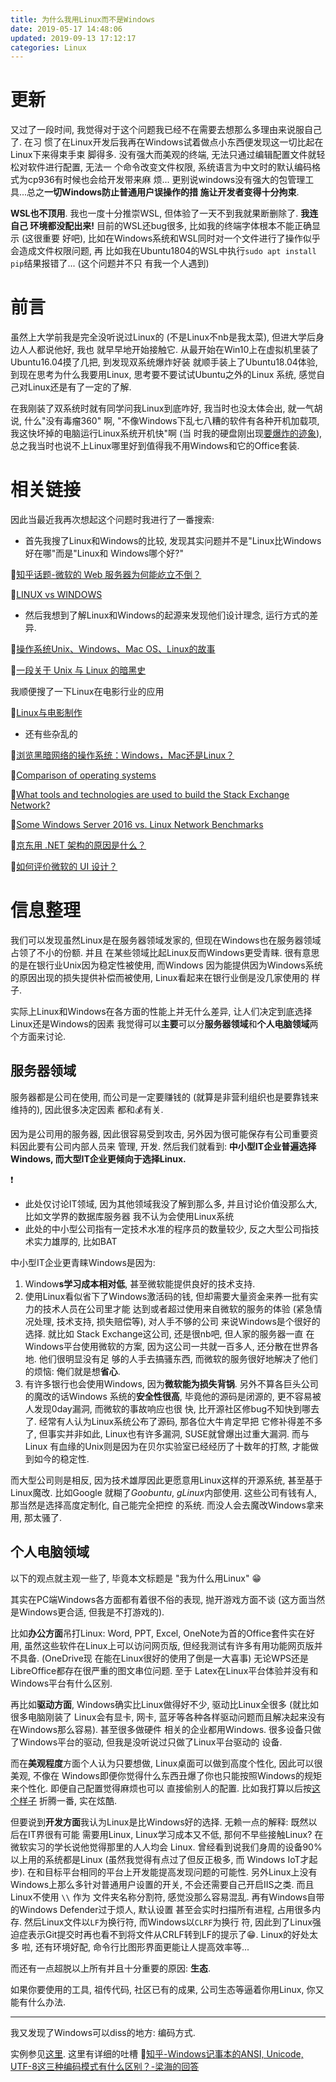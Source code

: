 ```yaml
---
title: 为什么我用Linux而不是Windows
date: 2019-05-17 14:48:06
updated: 2019-09-13 17:12:17
categories: Linux
---
```


# 更新

又过了一段时间, 我觉得对于这个问题我已经不在需要去想那么多理由来说服自己了. 在习
惯了在Linux开发后我再在Windows试着做点小东西便发现这一切比起在Linux下来得束手束
脚得多. 没有强大而美观的终端, 无法只通过编辑配置文件就轻松对软件进行配置, 无法一
个命令改变文件权限, 系统语言为中文时的默认编码格式为cp936有时候也会给开发带来麻
烦... 更别说windows没有强大的包管理工具...总之**一切Windows防止普通用户误操作的措
施让开发者变得十分拘束**.

**WSL也不顶用**. 我也一度十分推崇WSL, 但体验了一天不到我就果断删除了. **我连自己
环境都没配出来!** 目前的WSL还bug很多, 比如我的终端字体根本不能正确显示 (这很重要
好吧), 比如在Windows系统和WSL同时对一个文件进行了操作似乎会造成文件权限问题, 再
比如我在Ubuntu1804的WSL中执行`sudo apt install pip`结果报错了... (这个问题并不只
有我一个人遇到)

<!-- More -->

# 前言

虽然上大学前我是完全没听说过Linux的 (不是Linux不nb是我太菜), 但进大学后身边人人都说他好, 我也
就早早地开始接触它. 从最开始在Win10上在虚拟机里装了Ubuntu16.04摸了几把, 到发现双系统爆炸好装
就顺手装上了Ubuntu18.04体验, 到现在思考为什么我要用Linux, 思考要不要试试Ubuntu之外的Linux
系统, 感觉自己对Linux还是有了一定的了解.

在我刚装了双系统时就有同学问我Linux到底咋好, 我当时也没太体会出, 就一气胡说, 什么"没有毒瘤360"
啊, "不像Windows下乱七八糟的软件有各种开机加载项, 我这快坏掉的电脑运行Linux系统开机快"啊 (当
时我的硬盘刚出现[要爆炸的迹象](https://leojhonsong.github.io/zh-CN/%E6%88%91%E6%89%93%E7%AE%97%E6%8D%A2%E7%94%B5%E8%84%91%E4%BA%86/)),
总之我当时也说不上Linux哪里好到值得我不用Windows和它的Office套装.

# 相关链接

因此当最近我再次想起这个问题时我进行了一番搜索:

- 首先我搜了Linux和Windows的比较, 发现其实问题并不是"Linux比Windows好在哪"而是"Linux和
Windows哪个好?"

🔗[知乎话题-微软的 Web 服务器为何能屹立不倒？](https://www.zhihu.com/question/24439007/answer/27872778?utm_source=qq&utm_medium=social&utm_oi=575568675688419328)

🔗[LINUX vs WINDOWS](https://www.michaelhorowitz.com/Linux.vs.Windows.php)

- 然后我想到了解Linux和Windows的起源来发现他们设计理念, 运行方式的差异.

🔗[操作系统Unix、Windows、Mac OS、Linux的故事](https://www.bbsmax.com/A/mo5kVo2JwR/)

🔗[一段关于 Unix 与 Linux 的暗黑史](https://linux.cn/article-3789-1.html)

我顺便搜了一下Linux在电影行业的应用

🔗[Linux与电影制作](https://blog.csdn.net/neo_liukun/article/details/6787507)

- 还有些杂乱的

🔗[浏览黑暗网络的操作系统：Windows，Mac还是Linux？](https://www.jianshu.com/p/71158a9c8d03)

🔗[Comparison of operating systems](https://en.wikipedia.org/wiki/Comparison_of_operating_systems)

🔗[What tools and technologies are used to build the Stack Exchange Network?](https://meta.stackexchange.com/questions/10369/which-tools-and-technologies-are-used-to-build-the-stack-exchange-network)

🔗[Some Windows Server 2016 vs. Linux Network Benchmarks](https://www.phoronix.com/scan.php?page=news_item&px=Netperf-Windows-Linux)

🔗[京东用 .NET 架构的原因是什么？](https://www.zhihu.com/question/19818863)

🔗[如何评价微软的 UI 设计？](https://www.zhihu.com/question/50117613/answer/119798303)

# 信息整理

我们可以发现虽然Linux是在服务器领域发家的, 但现在Windows也在服务器领域占领了不小的份额. 并且
在某些领域比起Linux反而Windows更受青睐. 很有意思的是在银行业Unix因为稳定性被使用, 而Windows
因为能提供因为Windows系统的原因出现的损失提供补偿而被使用, Linux看起来在银行业倒是没几家使用的
样子.

实际上Linux和Windows在各方面的性能上并无什么差异, 让人们决定到底选择Linux还是Windows的因素
我觉得可以**主要**可以分**服务器领域**和**个人电脑领域**两个方面来讨论.

## 服务器领域

服务器都是公司在使用, 而公司是一定要赚钱的 (就算是非营利组织也是要靠钱来维持的), 因此很多决定因素
都和💰有关.

因为是公司用的服务器, 因此很容易受到攻击, 另外因为很可能保存有公司重要资料因此要有公司内部人员来
管理, 开发. 然后我们就看到: **中小型IT企业普遍选择Windows, 而大型IT企业更倾向于选择Linux.**

❗️

- 此处仅讨论IT领域, 因为其他领域我没了解到那么多, 并且讨论价值没那么大, 比如文学界的数据库服务器
我不认为会使用Linux系统
- 此处的中小型公司指有一定技术水准的程序员的数量较少, 反之大型公司指技术实力雄厚的, 比如BAT

中小型IT企业更青睐Windows是因为:

1. Window**s学习成本相对低**, 甚至微软能提供良好的技术支持.
2. 使用Linux看似省下了Windows激活码的钱, 但却需要大量资金来养一批有实力的技术人员在公司里才能
   达到或者超过使用来自微软的服务的体验 (紧急情况处理, 技术支持, 损失赔偿等), 对人手不够的公司
   来说Windows是个很好的选择. 就比如 Stack Exchange这公司, 还是很nb吧, 但人家的服务器一直
   在Windows平台使用微软的方案, 因为这公司一共就一百多人, 还分散在世界各地. 他们很明显没有足
   够的人手去搞骚东西, 而微软的服务很好地解决了他们的烦恼: 俺们就是想**省心**.
3. 有许多银行也会使用Windows, 因为**微软能为损失背锅**. 另外不算各巨头公司的魔改的话Windows
   系统的**安全性很高**, 毕竟他的源码是闭源的, 更不容易被人发现0day漏洞, 而微软的事故响应也很
   快, 比开源社区修bug不知快到哪去了. 经常有人认为Linux系统公布了源码, 那各位大牛肯定早把
   它修补得差不多了, 但事实并非如此, Linux也有许多漏洞, SUSE就曾爆出过重大漏洞. 而与Linux
   有血缘的Unix则是因为在贝尔实验室已经经历了十数年的打熬, 才能做到如今的稳定性.

而大型公司则是相反, 因为技术雄厚因此更愿意用Linux这样的开源系统, 甚至基于Linux魔改. 比如Google
就糊了*Goobuntu*, *gLinux*内部使用. 这些公司有钱有人, 那当然是选择高度定制化, 自己能完全把控
的系统. 而没人会去魔改Windows拿来用, 那太骚了.

## 个人电脑领域

以下的观点就主观一些了, 毕竟本文标题是 "我为什么用Linux" 😁

其实在PC端Windows各方面都有着很不俗的表现, 抛开游戏方面不谈 (这方面当然是Windows更合适, 但我是不打游戏的).

比如**办公方面**吊打Linux: Word, PPT, Excel, OneNote为首的Office套件实在好
用, 虽然这些软件在Linux上可以访问网页版, 但经我测试有许多有用功能网页版并不具备. (OneDrive现
在能在Linux很好的使用了倒是一大喜事) 无论WPS还是LibreOffice都存在很严重的图文串位问题. 至于
Latex在Linux平台体验并没有和Windows平台有什么区别.

再比如**驱动方面**, Windows确实比Linux做得好不少, 驱动比Linux全很多 (就比如很多电脑刚装了
Linux会有显卡, 网卡, 蓝牙等各种各样驱动问题而且解决起来没有在Windows那么容易). 甚至很多做硬件
相关的企业都用Windows. 很多设备只做了Windows平台的驱动, 但我是没听说过只做了Linux平台驱动的
设备.

而在**美观程度**方面个人认为只要想做, Linux桌面可以做到高度个性化, 因此可以很美观, 不像在
Windows即便你觉得什么东西丑爆了你也只能按照Windows的规矩来个性化. 即便自己配置觉得麻烦也可以
直接偷别人的配置. 比如我打算以后按[这个样子](https://www.zhihu.com/question/26031045/answer/356288402)
折腾一番, 实在炫酷.

但要说到**开发方面**我认为Linux是比Windows好的选择. 无赖一点的解释: 既然以后在IT界很有可能
需要用Linux, Linux学习成本又不低, 那何不早些接触Linux? 在微软实习的学长说他觉得那里的人人均会
Linux. 曾经看到说我们身周的设备90%以上用的系统都是Linux (虽然我觉得有点过了但反正极多, 而
Windows IoT才起步). 在和目标平台相同的平台上开发能提高发现问题的可能性. 另外Linux上没有
Windows上那么多针对普通用户设置的开关, 不会还需要自己开启IIS之类. 而且Linux不使用 `\\` 作为
文件夹名称分割符, 感觉没那么容易混乱. 再有Windows自带的Windows Defender过于烦人, 默认设置
甚至会实时扫描所有进程, 占用很多内存. 然后Linux文件以`LF`为换行符, 而Windows以`CLRF`为换行
符, 因此到了Linux强迫症表示Git提交时再也看不到将文件从CRLF转到LF的提示了😁. Linux的好处太多
啦, 还有环境好配, 命令行比图形界面更能让人提高效率等...

而还有一点超脱以上所有并且十分重要的原因: **生态**.

如果你要使用的工具, 祖传代码, 社区已有的成果, 公司生态等逼着你用Linux, 你又能有什么办法.

---

我又发现了Windows可以diss的地方: 编码方式.

实例参见[这里](https://leojhonsong.github.io/zh-CN/Linux%E6%9D%82%E8%AE%B0/#%E8%A7%A3%E5%8E%8B%20-zip%20%E5%8E%8B%E7%BC%A9%E5%8C%85%E4%B8%AD%E6%96%87%E6%96%87%E4%BB%B6%E5%90%8D%E4%B8%BA%E4%B9%B1%E7%A0%81). 这里有详细的吐槽 🔗[知乎-Windows记事本的ANSI, Unicode, UTF-8这三种编码模式有什么区别？-梁海的回答](https://www.zhihu.com/question/20650946/answer/15745831)